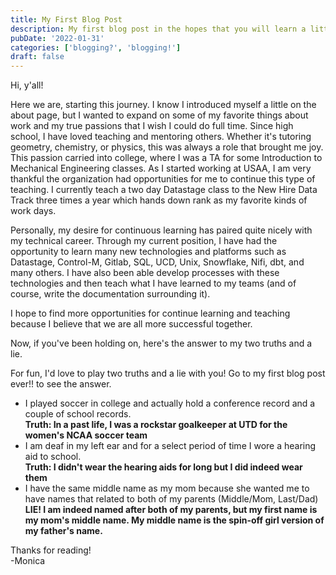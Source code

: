 ```yaml
---
title: My First Blog Post
description: My first blog post in the hopes that you will learn a little more about me and I will get familiar with the project.
pubDate: '2022-01-31'
categories: ['blogging?', 'blogging!']
draft: false
---
```


Hi, y'all!

Here we are, starting this journey. I know I introduced myself a little on the about page, but I wanted to expand on some of my favorite things about work and my true passions that I wish I could do full time. Since high school, I have loved teaching and mentoring others. Whether it's tutoring geometry, chemistry, or physics, this was always a role that brought me joy. This passion carried into college, where I was a TA for some Introduction to Mechanical Engineering classes. As I started working at USAA, I am very thankful the organization had opportunities for me to continue this type of teaching. I currently teach a two day Datastage class to the New Hire Data Track three times a year which hands down rank as my favorite kinds of work days.

Personally, my desire for continuous learning has paired quite nicely with my technical career. Through my current position, I have had the opportunity to learn many new technologies and platforms such as Datastage, Control-M, Gitlab, SQL, UCD, Unix, Snowflake, Nifi, dbt, and many others. I have also been able develop processes with these technologies and then teach what I have learned to my teams (and of course, write the documentation surrounding it).

I hope to find more opportunities for continue learning and teaching because I believe that we are all more successful together.

Now, if you've been holding on, here's the answer to my two truths and a lie.

For fun, I'd love to play two truths and a lie with you! Go to my first blog post ever!! to see the answer.

- I played soccer in college and actually hold a conference record and a couple of school records. \
   **Truth: In a past life, I was a rockstar goalkeeper at UTD for the women's NCAA soccer team**
- I am deaf in my left ear and for a select period of time I wore a hearing aid to school. \
  **Truth: I didn't wear the hearing aids for long but I did indeed wear them**
- I have the same middle name as my mom because she wanted me to have names that related to both of my parents (Middle/Mom, Last/Dad) \
  **LIE! I am indeed named after both of my parents, but my first name is my mom's middle name. My middle name is the spin-off girl version of my father's name.**

Thanks for reading! \
-Monica
